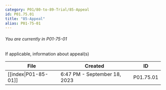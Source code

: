 ```yaml
---
category: P01/80-to-89-Trial/85-Appeal
id: P01.75.01
title: "85-Appeal"
alias: P01-75-01
---
```

###### You are currently in P01-75-01

If applicable, information about appeal(s)

| File                                                                                        | Created                      | ID        |
| ------------------------------------------------------------------------------------------- | ---------------------------- | --------- |
| [[index\|P01-85-01]] | 6:47 PM - September 18, 2023 | P01.75.01 |

